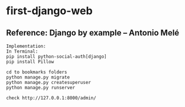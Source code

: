 # first-django-web

## Reference: Django by example – Antonio Melé

```
Implementation:
In Terminal:
pip install python-social-auth[django]
pip install Pillow

cd to bookmarks folders
python manage.py migrate
python manage.py createsuperuser
python manage.py runserver

check http://127.0.0.1:8000/admin/
```
